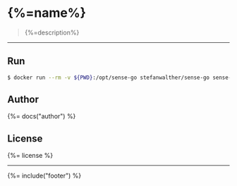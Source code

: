 # {%=name%}

> {%=description%}

---

## Run

```sh
$ docker run --rm -v ${PWD}:/opt/sense-go stefanwalther/sense-go sense-go build
```

## Author
{%= docs("author") %}

## License
{%= license %}

***

{%= include("footer") %}